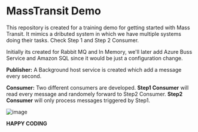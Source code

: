 # MassTransit Demo
This repository is created for a training demo for getting started with Mass Transit. It mimics a dributed system in which we have multiple systems doing their tasks. Check Step 1 and Step 2 Consumer. 

Initially its created for Rabbit MQ and In Memory, we'll later add Azure Buss Service and Amazon SQL since it would be just a configuration change.

**Publisher:**
A Background host service is created which add a message every second.

**Consumer:**
Two different consumers are developed. 
**Step1 Consumer** will read every message and randomely forward to Step2 Consumer.
**Step2 Consumer** will only process messages triggered by Step1.

![image](https://github.com/adilkhursheed/MassTransitDemo/assets/37509821/ecd91972-de0c-4890-bc6f-d3c4170a6b83)


**HAPPY CODING**
